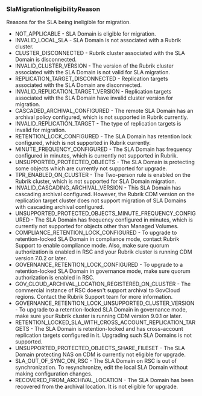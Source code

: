 ### SlaMigrationIneligibilityReason
Reasons for the SLA being ineligible for migration.

- NOT_APPLICABLE - SLA Domain is eligible for migration.
- INVALID_LOCAL_SLA - SLA Domain is not associated with a Rubrik cluster.
- CLUSTER_DISCONNECTED - Rubrik cluster associated with the SLA Domain is disconnected.
- INVALID_CLUSTER_VERSION - The version of the Rubrik cluster associated with the SLA Domain is not valid for SLA migration.
- REPLICATION_TARGET_DISCONNECTED - Replication targets associated with the SLA Domain are disconnected.
- INVALID_REPLICATION_TARGET_VERSION - Replication targets associated with the SLA Domain have invalid cluster version for migration.
- CASCADED_ARCHIVAL_CONFIGURED - The remote SLA Domain has an archival policy configured, which is not supported in Rubrik currently.
- INVALID_REPLICATION_TARGET - The type of replication targets is invalid for migration.
- RETENTION_LOCK_CONFIGURED - The SLA Domain has retention lock configured, which is not supported in Rubrik currently.
- MINUTE_FREQUENCY_CONFIGURED - The SLA Domain has frequency configured in minutes, which is currently not supported in Rubrik.
- UNSUPPORTED_PROTECTED_OBJECTS - The SLA Domain is protecting some objects which are currently not supported for upgrade.
- TPR_ENABLED_ON_CLUSTER - The Two-person rule is enabled on the Rubrik cluster, which is not supported for SLA Domain migration.
- INVALID_CASCADING_ARCHIVAL_VERSION - This SLA Domain has cascading archival configured. However, the Rubrik CDM version on the replication target cluster does not support migration of SLA Domains with cascading archival configured.
- UNSUPPORTED_PROTECTED_OBJECTS_MINUTE_FREQUENCY_CONFIGURED - The SLA Domain has frequency configured in minutes, which is currently not supported for objects other than Managed Volumes.
- COMPLIANCE_RETENTION_LOCK_CONFIGURED - To upgrade to retention-locked SLA Domain in compliance mode, contact Rubrik Support to enable compliance mode. Also, make sure quorum authorization is enabled in RSC and your Rubrik cluster is running CDM version 7.0.2 or later.
- GOVERNANCE_RETENTION_LOCK_CONFIGURED - To upgrade to a retention-locked SLA Domain in governance mode, make sure quorum authorization is enabled in RSC.
- GOV_CLOUD_ARCHIVAL_LOCATION_REGISTERED_ON_CLUSTER - The commercial instance of RSC doesn't support archival to GovCloud regions. Contact the Rubrik Support team for more information.
- GOVERNANCE_RETENTION_LOCK_UNSUPPORTED_CLUSTER_VERSION - To upgrade to a retention-locked SLA Domain in governance mode, make sure your Rubrik cluster is running CDM version 9.0.1 or later.
- RETENTION_LOCKED_SLA_WITH_CROSS_ACCOUNT_REPLICATION_TARGETS - The SLA Domain is retention-locked and has cross-account replication targets configured in it. Upgrading such SLA Domains is not supported.
- UNSUPPORTED_PROTECTED_OBJECTS_SHARE_FILESET - The SLA Domain protecting NAS on CDM is currently not eligible for upgrade.
- SLA_OUT_OF_SYNC_ON_RSC - The SLA Domain on RSC is out of synchronization. To resynchronize, edit the local SLA Domain without making configuration changes.
- RECOVERED_FROM_ARCHIVAL_LOCATION - The SLA Domain has been recovered from the archival location. It is not eligible for upgrade.

